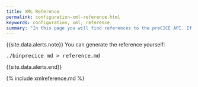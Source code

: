 ```yaml
---
title: XML Reference
permalink: configuration-xml-reference.html
keywords: configuration, xml, reference
summary: "In this page you will find references to the preCICE API. If you are only using (and not developing) an adapter, don't panic: you can use these references to get a better understanding, but you don't need to change anything in your adapter."
---
```


{{site.data.alerts.note}}
You can generate the reference yourself:
<pre>
./binprecice md > reference.md
</pre>
{{site.data.alerts.end}}

{% include xmlreference.md %}
